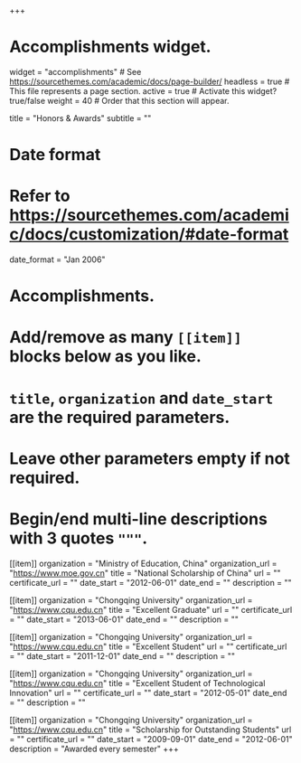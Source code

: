 +++
# Accomplishments widget.
widget = "accomplishments"  # See https://sourcethemes.com/academic/docs/page-builder/
headless = true  # This file represents a page section.
active = true  # Activate this widget? true/false
weight = 40  # Order that this section will appear.

title = "Honors & Awards"
subtitle = ""

# Date format
#   Refer to https://sourcethemes.com/academic/docs/customization/#date-format
date_format = "Jan 2006"

# Accomplishments.
#   Add/remove as many `[[item]]` blocks below as you like.
#   `title`, `organization` and `date_start` are the required parameters.
#   Leave other parameters empty if not required.
#   Begin/end multi-line descriptions with 3 quotes `"""`.

[[item]]
  organization = "Ministry of Education, China"
  organization_url = "https://www.moe.gov.cn"
  title = "National Scholarship of China"
  url = ""
  certificate_url = ""
  date_start = "2012-06-01"
  date_end = ""
  description = ""

[[item]]
  organization = "Chongqing University"
  organization_url = "https://www.cqu.edu.cn"
  title = "Excellent Graduate"
  url = ""
  certificate_url = ""
  date_start = "2013-06-01"
  date_end = ""
  description = ""

[[item]]
  organization = "Chongqing University"
  organization_url = "https://www.cqu.edu.cn"
  title = "Excellent Student"
  url = ""
  certificate_url = ""
  date_start = "2011-12-01"
  date_end = ""
  description = ""

[[item]]
  organization = "Chongqing University"
  organization_url = "https://www.cqu.edu.cn"
  title = "Excellent Student of Technological Innovation"
  url = ""
  certificate_url = ""
  date_start = "2012-05-01"
  date_end = ""
  description = ""

[[item]]
  organization = "Chongqing University"
  organization_url = "https://www.cqu.edu.cn"
  title = "Scholarship for Outstanding Students"
  url = ""
  certificate_url = ""
  date_start = "2009-09-01"
  date_end = "2012-06-01"
  description = "Awarded every semester"
+++

